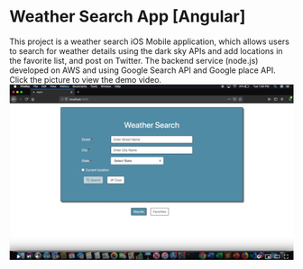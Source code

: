 # Weather Search App [Angular]
This project is a weather search iOS Mobile application, which allows users to search for weather details using the dark sky APIs and add locations in the favorite list, and post on Twitter. The backend service (node.js) developed on AWS and using Google Search API and Google place API.
Click the picture to view the demo video.
[![Here is the demo](/video.png)](https://youtu.be/JzEnBxre9IA)
